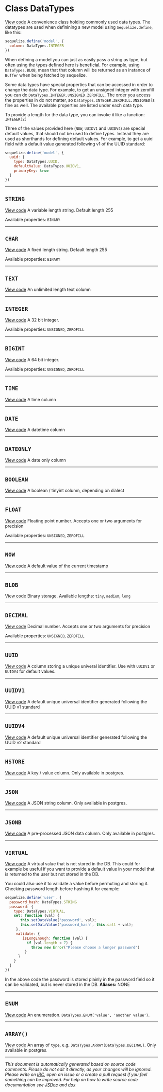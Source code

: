 <a name="datatypes"></a>
# Class DataTypes
[View code](https://github.com/sequelize/sequelize/blob/e0f2979a94f3ff94e802ed4c9ebb4f1f55bbbef5/lib/data-types.js#L309)
A convenience class holding commonly used data types. The datatypes are used when definining a new model using `Sequelize.define`, like this:
```js
sequelize.define('model', {
  column: DataTypes.INTEGER
})
```
When defining a model you can just as easily pass a string as type, but often using the types defined here is beneficial. For example, using `DataTypes.BLOB`, mean
that that column will be returned as an instance of `Buffer` when being fetched by sequelize.

Some data types have special properties that can be accessed in order to change the data type. For example, to get an unsigned integer with zerofill you can do `DataTypes.INTEGER.UNSIGNED.ZEROFILL`.
The order you access the properties in do not matter, so `DataTypes.INTEGER.ZEROFILL.UNSIGNED` is fine as well. The available properties are listed under each data type.

To provide a length for the data type, you can invoke it like a function: `INTEGER(2)`

Three of the values provided here (`NOW`, `UUIDV1` and `UUIDV4`) are special default values, that should not be used to define types. Instead they are used as shorthands for
defining default values. For example, to get a uuid field with a default value generated following v1 of the UUID standard:
```js
sequelize.define('model', {
  uuid: {
    type: DataTypes.UUID,
    defaultValue: DataTypes.UUIDV1,
    primaryKey: true
  }
})
```


***

<a name="string"></a>
## `STRING`
[View code](https://github.com/sequelize/sequelize/blob/e0f2979a94f3ff94e802ed4c9ebb4f1f55bbbef5/lib/data-types.js#L317)
A variable length string. Default length 255

Available properties: `BINARY`


***

<a name="char"></a>
## `CHAR`
[View code](https://github.com/sequelize/sequelize/blob/e0f2979a94f3ff94e802ed4c9ebb4f1f55bbbef5/lib/data-types.js#L325)
A fixed length string. Default length 255

Available properties: `BINARY`


***

<a name="text"></a>
## `TEXT`
[View code](https://github.com/sequelize/sequelize/blob/e0f2979a94f3ff94e802ed4c9ebb4f1f55bbbef5/lib/data-types.js#L330)
An unlimited length text column

***

<a name="integer"></a>
## `INTEGER`
[View code](https://github.com/sequelize/sequelize/blob/e0f2979a94f3ff94e802ed4c9ebb4f1f55bbbef5/lib/data-types.js#L338)
A 32 bit integer.

Available properties: `UNSIGNED`, `ZEROFILL`


***

<a name="bigint"></a>
## `BIGINT`
[View code](https://github.com/sequelize/sequelize/blob/e0f2979a94f3ff94e802ed4c9ebb4f1f55bbbef5/lib/data-types.js#L346)
A 64 bit integer.

Available properties: `UNSIGNED`, `ZEROFILL`


***

<a name="time"></a>
## `TIME`
[View code](https://github.com/sequelize/sequelize/blob/e0f2979a94f3ff94e802ed4c9ebb4f1f55bbbef5/lib/data-types.js#L351)
A time column

***

<a name="date"></a>
## `DATE`
[View code](https://github.com/sequelize/sequelize/blob/e0f2979a94f3ff94e802ed4c9ebb4f1f55bbbef5/lib/data-types.js#L356)
A datetime column

***

<a name="dateonly"></a>
## `DATEONLY`
[View code](https://github.com/sequelize/sequelize/blob/e0f2979a94f3ff94e802ed4c9ebb4f1f55bbbef5/lib/data-types.js#L361)
A date only column

***

<a name="boolean"></a>
## `BOOLEAN`
[View code](https://github.com/sequelize/sequelize/blob/e0f2979a94f3ff94e802ed4c9ebb4f1f55bbbef5/lib/data-types.js#L366)
A boolean / tinyint column, depending on dialect

***

<a name="float"></a>
## `FLOAT`
[View code](https://github.com/sequelize/sequelize/blob/e0f2979a94f3ff94e802ed4c9ebb4f1f55bbbef5/lib/data-types.js#L374)
Floating point number. Accepts one or two arguments for precision

Available properties: `UNSIGNED`, `ZEROFILL`


***

<a name="now"></a>
## `NOW`
[View code](https://github.com/sequelize/sequelize/blob/e0f2979a94f3ff94e802ed4c9ebb4f1f55bbbef5/lib/data-types.js#L379)
A default value of the current timestamp

***

<a name="blob"></a>
## `BLOB`
[View code](https://github.com/sequelize/sequelize/blob/e0f2979a94f3ff94e802ed4c9ebb4f1f55bbbef5/lib/data-types.js#L385)
Binary storage. Available lengths: `tiny`, `medium`, `long`


***

<a name="decimal"></a>
## `DECIMAL`
[View code](https://github.com/sequelize/sequelize/blob/e0f2979a94f3ff94e802ed4c9ebb4f1f55bbbef5/lib/data-types.js#L393)
Decimal number. Accepts one or two arguments for precision

Available properties: `UNSIGNED`, `ZEROFILL`


***

<a name="uuid"></a>
## `UUID`
[View code](https://github.com/sequelize/sequelize/blob/e0f2979a94f3ff94e802ed4c9ebb4f1f55bbbef5/lib/data-types.js#L398)
A column storing a unique univeral identifier. Use with `UUIDV1` or `UUIDV4` for default values.

***

<a name="uuidv1"></a>
## `UUIDV1`
[View code](https://github.com/sequelize/sequelize/blob/e0f2979a94f3ff94e802ed4c9ebb4f1f55bbbef5/lib/data-types.js#L403)
A default unique universal identifier generated following the UUID v1 standard

***

<a name="uuidv4"></a>
## `UUIDV4`
[View code](https://github.com/sequelize/sequelize/blob/e0f2979a94f3ff94e802ed4c9ebb4f1f55bbbef5/lib/data-types.js#L408)
A default unique universal identifier generated following the UUID v2 standard

***

<a name="hstore"></a>
## `HSTORE`
[View code](https://github.com/sequelize/sequelize/blob/e0f2979a94f3ff94e802ed4c9ebb4f1f55bbbef5/lib/data-types.js#L414)
A key / value column. Only available in postgres.

***

<a name="json"></a>
## `JSON`
[View code](https://github.com/sequelize/sequelize/blob/e0f2979a94f3ff94e802ed4c9ebb4f1f55bbbef5/lib/data-types.js#L420)
A JSON string column. Only available in postgres.

***

<a name="jsonb"></a>
## `JSONB`
[View code](https://github.com/sequelize/sequelize/blob/e0f2979a94f3ff94e802ed4c9ebb4f1f55bbbef5/lib/data-types.js#L426)
A pre-processed JSON data column. Only available in postgres.

***

<a name="virtual"></a>
## `VIRTUAL`
[View code](https://github.com/sequelize/sequelize/blob/e0f2979a94f3ff94e802ed4c9ebb4f1f55bbbef5/lib/data-types.js#L456)
A virtual value that is not stored in the DB. This could for example be useful if you want to provide a default value in your model
that is returned to the user but not stored in the DB.

You could also use it to validate a value before permuting and storing it. Checking password length before hashing it for example:
```js
sequelize.define('user', {
  password_hash: DataTypes.STRING
  password: {
    type: DataTypes.VIRTUAL,
    set: function (val) {
       this.setDataValue('password', val);
       this.setDataValue('password_hash', this.salt + val);
     },
     validate: {
        isLongEnough: function (val) {
          if (val.length < 7) {
            throw new Error("Please choose a longer password")
         }
      }
    }
  }
})
```
In the above code the password is stored plainly in the password field so it can be validated, but is never stored in the DB.
__Aliases:__ NONE

***

<a name="enum"></a>
## `ENUM`
[View code](https://github.com/sequelize/sequelize/blob/e0f2979a94f3ff94e802ed4c9ebb4f1f55bbbef5/lib/data-types.js#L464)
An enumeration. `DataTypes.ENUM('value', 'another value')`.


***

<a name="array"></a>
## `ARRAY()`
[View code](https://github.com/sequelize/sequelize/blob/e0f2979a94f3ff94e802ed4c9ebb4f1f55bbbef5/lib/data-types.js#L484)
An array of `type`, e.g. `DataTypes.ARRAY(DataTypes.DECIMAL)`. Only available in postgres.

***

_This document is automatically generated based on source code comments. Please do not edit it directly, as your changes will be ignored. Please write on <a href="irc://irc.freenode.net/#sequelizejs">IRC</a>, open an issue or a create a pull request if you feel something can be improved. For help on how to write source code documentation see [JSDoc](http://usejsdoc.org) and [dox](https://github.com/tj/dox)_